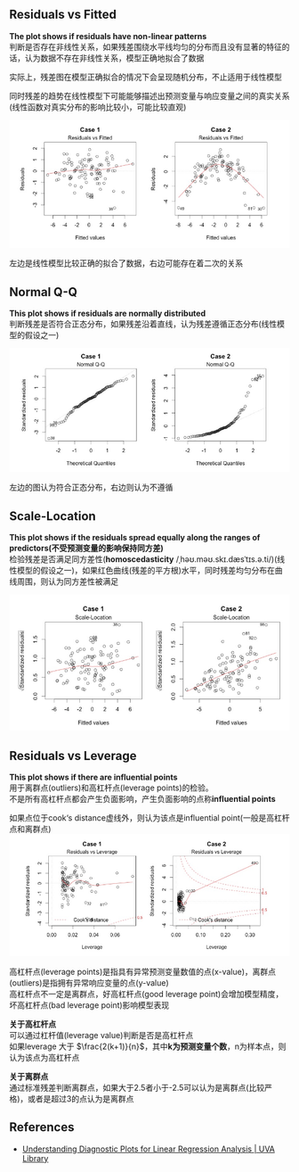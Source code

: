 ## Residuals vs Fitted

**The plot shows if residuals have non-linear patterns**   
判断是否存在非线性关系，如果残差围绕水平线均匀的分布而且没有显著的特征的话，认为数据不存在非线性关系，模型正确地拟合了数据   

实际上，残差图在模型正确拟合的情况下会呈现随机分布，不止适用于线性模型   

同时残差的趋势在线性模型下可能能够描述出预测变量与响应变量之间的真实关系(线性函数对真实分布的影响比较小，可能比较直观)  

![Pasted image 20240930202213](https://raw.githubusercontent.com/Emisaber/pic_obsidian/main/Pasted%20image%2020240930202213.png)  


左边是线性模型比较正确的拟合了数据，右边可能存在着二次的关系  
## Normal Q-Q

**This plot shows if residuals are normally distributed**   
判断残差是否符合正态分布，如果残差沿着直线，认为残差遵循正态分布(线性模型的假设之一)   

![Pasted image 20240930202914](https://raw.githubusercontent.com/Emisaber/pic_obsidian/main/Pasted%20image%2020240930202914.png)  

左边的图认为符合正态分布，右边则认为不遵循  
## Scale-Location

**This plot shows if the residuals spread equally along the ranges of predictors(不受预测变量的影响保持同方差)**   
检验残差是否满足同方差性(**homoscedasticity** /ˌhəʊ.məʊ.skɪ.dæsˈtɪs.ə.ti/)(线性模型的假设之一)，如果红色曲线(残差的平方根)水平，同时残差均匀分布在曲线周围，则认为同方差性被满足    

![Pasted image 20240930203800](https://raw.githubusercontent.com/Emisaber/pic_obsidian/main/Pasted%20image%2020240930203800.png)  

## Residuals vs Leverage

**This plot shows if there are influential points**  
用于离群点(outliers)和高杠杆点(leverage points)的检验。  
不是所有高杠杆点都会产生负面影响，产生负面影响的点称**influential points**  

如果点位于cook‘s distance虚线外，则认为该点是influential point(一般是高杠杆点和离群点)   
![Pasted image 20240930205617](https://raw.githubusercontent.com/Emisaber/pic_obsidian/main/Pasted%20image%2020240930205617.png)  

高杠杆点(leverage points)是指具有异常预测变量数值的点(x-value)，离群点(outliers)是指拥有异常响应变量的点(y-value)  
高杠杆点不一定是离群点，好高杠杆点(good leverage point)会增加模型精度，坏高杠杆点(bad leverage point)影响模型表现  

**关于高杠杆点**  
可以通过杠杆值(leverage value)判断是否是高杠杆点  
如果leverage 大于 $\frac{2(k+1)}{n}$，其中**k为预测变量个数**，n为样本点，则认为该点为高杠杆点     

**关于离群点**  
通过标准残差判断离群点，如果大于2.5者小于-2.5可以认为是离群点(比较严格)，或者是超过3的点认为是离群点   


## References
- [Understanding Diagnostic Plots for Linear Regression Analysis | UVA Library](https://library.virginia.edu/data/articles/diagnostic-plots)

